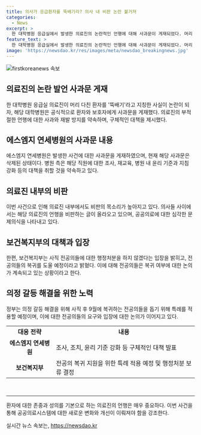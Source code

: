 ```yaml
---
title: 의사가 응급환자를 뚝배기라? 의사 내 비판 논란 불거져
categories:
  - News
excerpt: >
  한 대학병원 응급실에서 발생한 의료진의 논란적인 언행에 대해 사과문이 게재되었다. 머리 다친 환자를 뚝배기로 높이 지칭한 새로운 의료 직원의 언행으로 인해 환자들과 누리꾼들 사이에 비난과 분노가 일고 있다. 해당 대학병원은 사과문을 통해 사건을 인정하고, 직원 교육과 윤리 기준 강화 등을 약속했지만, 의사들 내부에서도 비판이 높아지고 있다. 의사 면허를 가진 누리꾼들은 이번 사건에 대한 비난을 표명하며, 해당 의료진의 부적절한 언행을 비판하고 있다. 사태가 확산되자 정부 역시 조치를 취하고 있으며, 사직 후 전공의들의 복귀를 도모하기 위한 특례 조치를 논의 중이다.
feature_text: >
  한 대학병원 응급실에서 발생한 의료진의 논란적인 언행에 대해 사과문이 게재되었다. 머리 다친 환자를 뚝배기로 높이 지칭한 새로운 의료 직원의 언행으로 인해 환자들과 누리꾼들 사이에 비난과 분노가 일고 있다. 해당 대학병원은 사과문을 통해 사건을 인정하고, 직원 교육과 윤리 기준 강화 등을 약속했지만, 의사들 내부에서도 비판이 높아지고 있다. 의사 면허를 가진 누리꾼들은 이번 사건에 대한 비난을 표명하며, 해당 의료진의 부적절한 언행을 비판하고 있다. 사태가 확산되자 정부 역시 조치를 취하고 있으며, 사직 후 전공의들의 복귀를 도모하기 위한 특례 조치를 논의 중이다.
image: 'https://newsdao.kr/res/images/meta/newsdao_breakingnews.jpg'
---
```


<p><img src="https://newsdao.kr/res/images/meta/newsdao_breakingnews.jpg" alt="firstkoreanews 속보" /></p>

<h2 data-ke-size="size26">의료진의 논란 발언 사과문 게재</h2>

<p data-ke-size="size16">한 대학병원 응급실 의료진이 머리 다친 환자를 '뚝배기'라고 지칭한 사실이 논란이 되자, 해당 대학병원은 공식적으로 환자와 보호자에게 사과문을 게재했다. 의료진의 부적절한 언행에 대한 사과와 재발 방지를 약속하며, 구체적인 대책을 제시했다.</p>

<h2 data-ke-size="size26">에스엠지 연세병원의 사과문 내용</h2>

<p data-ke-size="size16">에스엠지 연세병원은 발생한 사건에 대한 사과문을 게재하였으며, 현재 해당 사과문은 삭제된 상태이다. 병원 측은 해당 직원에 대한 조사, 재교육, 병원 내 윤리 기준과 지침 강화 등의 대책을 취할 것을 약속하고 있다.</p>

<h2 data-ke-size="size26">의료진 내부의 비판</h2>

<p data-ke-size="size16">이번 사건으로 인해 의료진 내부에서도 비판의 목소리가 높아지고 있다. 의사들 사이에서는 해당 의료진의 언행을 비판하는 글이 올라오고 있으며, 공공의료에 대한 심각한 문제의식을 나타내고 있다.</p>

<h2 data-ke-size="size26">보건복지부의 대책과 입장</h2>

<p data-ke-size="size16">한편, 보건복지부는 사직 전공의들에 대한 행정처분을 하지 않겠다는 입장을 밝히고, 전공의들의 복귀를 도울 예정이라고 밝혔다. 이에 대해 전공의들은 복귀 여부에 대한 논의가 계속되고 있는 상황이라고 한다.</p>

<h2 data-ke-size="size26">의정 갈등 해결을 위한 노력</h2>

<p data-ke-size="size16">정부는 의정 갈등 해결을 위해 사직 후 9월에 복귀하는 전공의들을 돕기 위해 특례를 적용할 예정이며, 이에 대한 전공의들의 요구와 입장에 대한 논의가 이어지고 있다.</p>

<table>
    <tr>
        <td style="text-align: center; height: 17px;"><b>대응 전략</b></td>
        <td style="text-align: center; height: 17px;"><b>내용</b></td>
    </tr>
    <tr>
        <td style="text-align: center; height: 17px;"><b>에스엠지 연세병원</b></td>
        <td>조사, 조치, 윤리 기준 강화 등 구체적인 대책 발표</td>
    </tr>
    <tr>
        <td style="text-align: center; height: 17px;"><b>보건복지부</b></td>
        <td>전공의 복귀 지원을 위한 특례 적용 예정 및 행정처분 보류 결정</td>
    </tr>
</table>

<p><br>
<hr></p>

<p data-ke-size="size16">
환자에 대한 존중과 성의를 기본으로 하는 의료진의 언행은 매우 중요하다. 이번 사건을 통해 공공의료시스템에 대한 새로운 변화와 개선이 이뤄져야 함을 강조한다.
</p>
실시간 뉴스 속보는, <a href="https://newsdao.kr" rel="dofollow">https://newsdao.kr</a>



